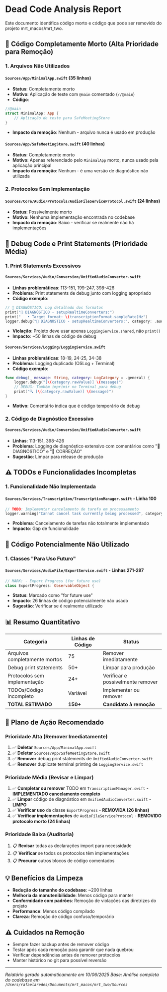 # Dead Code Analysis Report

Este documento identifica código morto e código que pode ser removido do projeto mrt_macos/mrt_two.

## 🚨 Código Completamente Morto (Alta Prioridade para Remoção)

### 1. Arquivos Não Utilizados

#### `Sources/App/MinimalApp.swift` (35 linhas)
- **Status**: Completamente morto
- **Motivo**: Aplicação de teste com `@main` comentado (`//@main`)
- **Código**:
```swift
//@main
struct MinimalApp: App {
    // Aplicação de teste para SafeMeetingStore
}
```
- **Impacto da remoção**: Nenhum - arquivo nunca é usado em produção

#### `Sources/App/SafeMeetingStore.swift` (40 linhas)
- **Status**: Completamente morto
- **Motivo**: Apenas referenciado pelo `MinimalApp` morto, nunca usado pela aplicação principal
- **Impacto da remoção**: Nenhum - é uma versão de diagnóstico não utilizada

### 2. Protocolos Sem Implementação

#### `Sources/Core/Audio/Protocols/AudioFileServiceProtocol.swift` (24 linhas)
- **Status**: Possivelmente morto
- **Motivo**: Nenhuma implementação encontrada no codebase
- **Impacto da remoção**: Baixo - verificar se realmente não há implementações

## 🔧 Debug Code e Print Statements (Prioridade Média)

### 1. Print Statements Excessivos

#### `Sources/Services/Audio/Conversion/UnifiedAudioConverter.swift`
- **Linhas problemáticas**: 113-151, 199-247, 398-426
- **Problema**: Print statements de debug junto com logging apropriado
- **Código exemplo**:
```swift
// 🔧 DIAGNÓSTICO: Log detalhado dos formatos
print("🔧 DIAGNÓSTICO - setupRealtimeConverters:")
print("   • Target format: \(transcriptionFormat.sampleRate)Hz")
logger.debug("🔧 DIAGNÓSTICO - setupRealtimeConverters:", category: .audio)
```
- **Violação**: Projeto deve usar apenas `LoggingService.shared`, não `print()`
- **Impacto**: ~50 linhas de código de debug

#### `Sources/Services/Logging/LoggingService.swift`
- **Linhas problemáticas**: 18-19, 24-25, 34-38
- **Problema**: Logging duplicado (OSLog + Terminal)
- **Código exemplo**:
```swift
func debug(_ message: String, category: LogCategory = .general) {
    logger.debug("[\(category.rawValue)] \(message)")
    // DEBUG: Também imprimir no Terminal para debug
    print("🔍 [\(category.rawValue)] \(message)")
}
```
- **Motivo**: Comentário indica que é código temporário de debug

### 2. Código de Diagnóstico Excessivo

#### `Sources/Services/Audio/Conversion/UnifiedAudioConverter.swift`
- **Linhas**: 113-151, 398-426
- **Problema**: Logging de diagnóstico extensivo com comentários como "🔧 DIAGNÓSTICO" e "🔧 CORREÇÃO"
- **Sugestão**: Limpar para release de produção

## ⚠️ TODOs e Funcionalidades Incompletas

### 1. Funcionalidade Não Implementada

#### `Sources/Services/Transcription/TranscriptionManager.swift` - Linha 100
```swift
// TODO: Implementar cancelamento de tarefa em processamento
logger.warning("Cannot cancel task currently being processed", category: .general)
```
- **Problema**: Cancelamento de tarefas não totalmente implementado
- **Impacto**: Gap de funcionalidade

## 🤔 Código Potencialmente Não Utilizado

### 1. Classes "Para Uso Futuro"

#### `Sources/Services/AudioFile/ExportService.swift` - Linhas 271-297
```swift
// MARK: - Export Progress (for future use)
class ExportProgress: ObservableObject {
```
- **Status**: Marcado como "for future use"
- **Impacto**: 26 linhas de código potencialmente não usado
- **Sugestão**: Verificar se é realmente utilizado

## 📊 Resumo Quantitativo

| Categoria | Linhas de Código | Status |
|-----------|------------------|---------|
| Arquivos completamente mortos | 75 | Remover imediatamente |
| Debug print statements | 50+ | Limpar para produção |
| Protocolos sem implementação | 24+ | Verificar e possivelmente remover |
| TODOs/Código incompleto | Variável | Implementar ou remover |
| **TOTAL ESTIMADO** | **150+** | **Candidato à remoção** |

## 🎯 Plano de Ação Recomendado

### Prioridade Alta (Remover Imediatamente)
1. ✅ **Deletar** `Sources/App/MinimalApp.swift`
2. ✅ **Deletar** `Sources/App/SafeMeetingStore.swift`
3. ✅ **Remover** debug print statements de `UnifiedAudioConverter.swift`
4. ✅ **Remover** duplicate terminal printing de `LoggingService.swift`

### Prioridade Média (Revisar e Limpar)
1. ✅ **Completar ou remover** TODO em `TranscriptionManager.swift` - **IMPLEMENTADO cancelamento completo**
2. ✅ **Limpar** código de diagnóstico em `UnifiedAudioConverter.swift` - **LIMPO**
3. ✅ **Verificar uso** da classe `ExportProgress` - **REMOVIDA (26 linhas)**
4. ✅ **Verificar implementações** de `AudioFileServiceProtocol` - **REMOVIDO protocolo morto (24 linhas)**

### Prioridade Baixa (Auditoria)
1. 📋 **Revisar** todas as declarações import para necessidade
2. 📋 **Verificar** se todos os protocolos têm implementações
3. 📋 **Procurar** outros blocos de código comentados

## 💡 Benefícios da Limpeza

- **Redução do tamanho do codebase**: ~200 linhas
- **Melhoria da manutenibilidade**: Menos código para manter
- **Conformidade com padrões**: Remoção de violações das diretrizes do projeto
- **Performance**: Menos código compilado
- **Clareza**: Remoção de código confuso/temporário

## ⚠️ Cuidados na Remoção

- Sempre fazer backup antes de remover código
- Testar após cada remoção para garantir que nada quebrou
- Verificar dependências antes de remover protocolos
- Manter histórico no git para possível reversão

---

*Relatório gerado automaticamente em 10/06/2025*
*Base: Análise completa do codebase em `/Users/rafaelaredes/Documents/mrt_macos/mrt_two/Sources`*